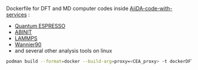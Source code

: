 Dockerfile for DFT and MD computer codes inside [AiiDA-code-with-services](https://www.aiida.net/) : 
- [Quantum ESPRESSO](https://www.quantum-espresso.org/)
- [ABINIT](https://www.abinit.org/)
- [LAMMPS](https://www.lammps.org/#gsc.tab=0)
- [Wannier90](https://wannier.org/)
- and several other analysis tools
on linux

```bash
podman build --format=docker --build-arg=proxy=<CEA_proxy> -t dockerDFT .
```

